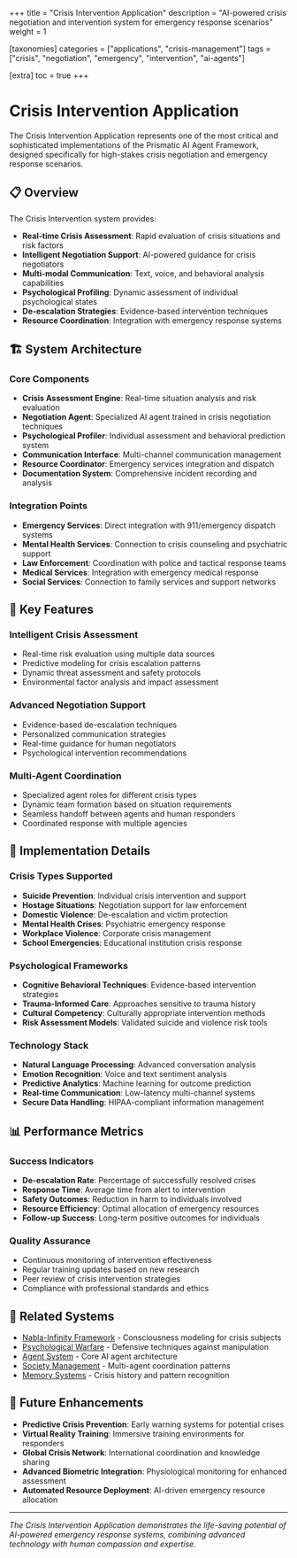 +++
title = "Crisis Intervention Application"
description = "AI-powered crisis negotiation and intervention system for emergency response scenarios"
weight = 1

[taxonomies]
categories = ["applications", "crisis-management"]
tags = ["crisis", "negotiation", "emergency", "intervention", "ai-agents"]

[extra]
toc = true
+++

# Crisis Intervention Application

The Crisis Intervention Application represents one of the most critical and sophisticated implementations of the Prismatic AI Agent Framework, designed specifically for high-stakes crisis negotiation and emergency response scenarios.

## 📋 Overview

The Crisis Intervention system provides:
- **Real-time Crisis Assessment**: Rapid evaluation of crisis situations and risk factors
- **Intelligent Negotiation Support**: AI-powered guidance for crisis negotiators
- **Multi-modal Communication**: Text, voice, and behavioral analysis capabilities
- **Psychological Profiling**: Dynamic assessment of individual psychological states
- **De-escalation Strategies**: Evidence-based intervention techniques
- **Resource Coordination**: Integration with emergency response systems

## 🏗️ System Architecture

### Core Components

- **Crisis Assessment Engine**: Real-time situation analysis and risk evaluation
- **Negotiation Agent**: Specialized AI agent trained in crisis negotiation techniques
- **Psychological Profiler**: Individual assessment and behavioral prediction system
- **Communication Interface**: Multi-channel communication management
- **Resource Coordinator**: Emergency services integration and dispatch
- **Documentation System**: Comprehensive incident recording and analysis

### Integration Points

- **Emergency Services**: Direct integration with 911/emergency dispatch systems
- **Mental Health Services**: Connection to crisis counseling and psychiatric support
- **Law Enforcement**: Coordination with police and tactical response teams
- **Medical Services**: Integration with emergency medical response
- **Social Services**: Connection to family services and support networks

## 🎯 Key Features

### Intelligent Crisis Assessment
- Real-time risk evaluation using multiple data sources
- Predictive modeling for crisis escalation patterns
- Dynamic threat assessment and safety protocols
- Environmental factor analysis and impact assessment

### Advanced Negotiation Support
- Evidence-based de-escalation techniques
- Personalized communication strategies
- Real-time guidance for human negotiators
- Psychological intervention recommendations

### Multi-Agent Coordination
- Specialized agent roles for different crisis types
- Dynamic team formation based on situation requirements
- Seamless handoff between agents and human responders
- Coordinated response with multiple agencies

## 🔬 Implementation Details

### Crisis Types Supported
- **Suicide Prevention**: Individual crisis intervention and support
- **Hostage Situations**: Negotiation support for law enforcement
- **Domestic Violence**: De-escalation and victim protection
- **Mental Health Crises**: Psychiatric emergency response
- **Workplace Violence**: Corporate crisis management
- **School Emergencies**: Educational institution crisis response

### Psychological Frameworks
- **Cognitive Behavioral Techniques**: Evidence-based intervention strategies
- **Trauma-Informed Care**: Approaches sensitive to trauma history
- **Cultural Competency**: Culturally appropriate intervention methods
- **Risk Assessment Models**: Validated suicide and violence risk tools

### Technology Stack
- **Natural Language Processing**: Advanced conversation analysis
- **Emotion Recognition**: Voice and text sentiment analysis
- **Predictive Analytics**: Machine learning for outcome prediction
- **Real-time Communication**: Low-latency multi-channel systems
- **Secure Data Handling**: HIPAA-compliant information management

## 📊 Performance Metrics

### Success Indicators
- **De-escalation Rate**: Percentage of successfully resolved crises
- **Response Time**: Average time from alert to intervention
- **Safety Outcomes**: Reduction in harm to individuals involved
- **Resource Efficiency**: Optimal allocation of emergency resources
- **Follow-up Success**: Long-term positive outcomes for individuals

### Quality Assurance
- Continuous monitoring of intervention effectiveness
- Regular training updates based on new research
- Peer review of crisis intervention strategies
- Compliance with professional standards and ethics

## 🔗 Related Systems

- [Nabla-Infinity Framework](../nabla-infinity/README.md) - Consciousness modeling for crisis subjects
- [Psychological Warfare](../psychological-warfare/README.md) - Defensive techniques against manipulation
- [Agent System](../agents/README.md) - Core AI agent architecture
- [Society Management](../societies/README.md) - Multi-agent coordination patterns
- [Memory Systems](../memory/README.md) - Crisis history and pattern recognition

## 🚀 Future Enhancements

- **Predictive Crisis Prevention**: Early warning systems for potential crises
- **Virtual Reality Training**: Immersive training environments for responders
- **Global Crisis Network**: International coordination and knowledge sharing
- **Advanced Biometric Integration**: Physiological monitoring for enhanced assessment
- **Automated Resource Deployment**: AI-driven emergency resource allocation

---

*The Crisis Intervention Application demonstrates the life-saving potential of AI-powered emergency response systems, combining advanced technology with human compassion and expertise.*
